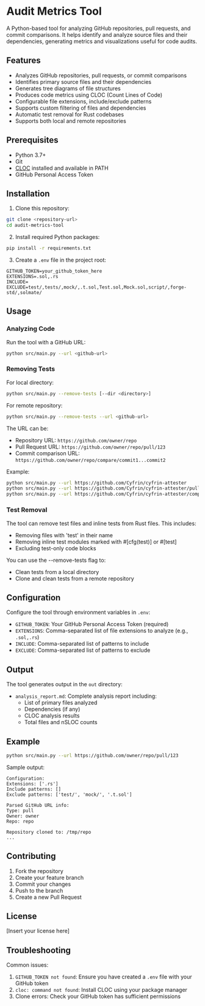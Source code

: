 # Audit Metrics Tool

A Python-based tool for analyzing GitHub repositories, pull requests, and commit comparisons.
It helps identify and analyze source files and their dependencies, generating metrics and visualizations useful for code audits.

## Features

- Analyzes GitHub repositories, pull requests, or commit comparisons
- Identifies primary source files and their dependencies
- Generates tree diagrams of file structures
- Produces code metrics using CLOC (Count Lines of Code)
- Configurable file extensions, include/exclude patterns
- Supports custom filtering of files and dependencies
- Automatic test removal for Rust codebases
- Supports both local and remote repositories

## Prerequisites

- Python 3.7+
- Git
- [CLOC](https://github.com/AlDanial/cloc) installed and available in PATH
- GitHub Personal Access Token

## Installation

1. Clone this repository:
```bash
git clone <repository-url>
cd audit-metrics-tool
```

2. Install required Python packages:
```bash
pip install -r requirements.txt
```

3. Create a `.env` file in the project root:
```env
GITHUB_TOKEN=your_github_token_here
EXTENSIONS=.sol,.rs
INCLUDE=
EXCLUDE=test/,tests/,mock/,.t.sol,Test.sol,Mock.sol,script/,forge-std/,solmate/
```

## Usage

### Analyzing Code

Run the tool with a GitHub URL:

```bash
python src/main.py --url <github-url>
```

### Removing Tests

For local directory:

```bash
python src/main.py --remove-tests [--dir <directory>]
```

For remote repository:

```bash
python src/main.py --remove-tests --url <github-url>
```

The URL can be:
- Repository URL: `https://github.com/owner/repo`
- Pull Request URL: `https://github.com/owner/repo/pull/123`
- Commit comparison URL: `https://github.com/owner/repo/compare/commit1...commit2`

Example:
```bash
python src/main.py --url https://github.com/Cyfrin/cyfrin-attester
python src/main.py --url https://github.com/Cyfrin/cyfrin-attester/pull/2
python src/main.py --url https://github.com/Cyfrin/cyfrin-attester/compare/d8e18d59e82945e1382601866ce09784c01c0eb3...8d382f585b377de0c00f6bc489f637ab43be5550
```

### Test Removal

The tool can remove test files and inline tests from Rust files. This includes:
- Removing files with 'test' in their name
- Removing inline test modules marked with #[cfg(test)] or #[test]
- Excluding test-only code blocks

You can use the --remove-tests flag to:
- Clean tests from a local directory
- Clone and clean tests from a remote repository

## Configuration

Configure the tool through environment variables in `.env`:

- `GITHUB_TOKEN`: Your GitHub Personal Access Token (required)
- `EXTENSIONS`: Comma-separated list of file extensions to analyze (e.g., `.sol,.rs`)
- `INCLUDE`: Comma-separated list of patterns to include
- `EXCLUDE`: Comma-separated list of patterns to exclude

## Output

The tool generates output in the `out` directory:

- `analysis_report.md`: Complete analysis report including:
  - List of primary files analyzed
  - Dependencies (if any)
  - CLOC analysis results
  - Total files and nSLOC counts

## Example

```bash
python src/main.py --url https://github.com/owner/repo/pull/123
```

Sample output:
```
Configuration:
Extensions: ['.rs']
Include patterns: []
Exclude patterns: ['test/', 'mock/', '.t.sol']

Parsed GitHub URL info:
Type: pull
Owner: owner
Repo: repo

Repository cloned to: /tmp/repo
...
```

## Contributing

1. Fork the repository
2. Create your feature branch
3. Commit your changes
4. Push to the branch
5. Create a new Pull Request

## License

[Insert your license here]

## Troubleshooting

Common issues:

1. `GITHUB_TOKEN not found`: Ensure you have created a `.env` file with your GitHub token
2. `cloc: command not found`: Install CLOC using your package manager
3. Clone errors: Check your GitHub token has sufficient permissions
